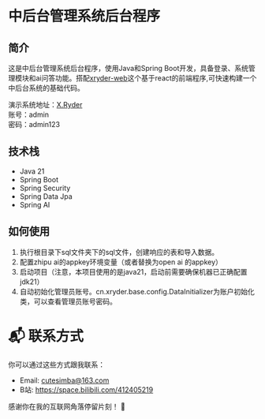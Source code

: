 # 中后台管理系统后台程序
## 简介
这是中后台管理系统后台程序，使用Java和Spring Boot开发，具备登录、系统管理模块和ai问答功能。搭配[xryder-web](https://github.com/pipijoe/xryder-web)这个基于react的前端程序,可快速构建一个中后台系统的基础代码。

演示系统地址：[X.Ryder](https://xryder.cn)  
账号：admin  
密码：admin123  

## 技术栈
- Java 21
- Spring Boot
- Spring Security
- Spring Data Jpa
- Spring AI

## 如何使用
1. 执行根目录下sql文件夹下的sql文件，创建响应的表和导入数据。
2. 配置zhipu ai的appkey环境变量（或者替换为open ai 的appkey）
3. 启动项目（注意，本项目使用的是java21，启动前需要确保机器已正确配置jdk21）
4. 自动初始化管理员账号。cn.xryder.base.config.DataInitializer为账户初始化类，可以查看管理员账号密码。

# 📬 联系方式

你可以通过这些方式跟我联系：

- Email:  cutesimba@163.com
- B站:  https://space.bilibili.com/412405219

感谢你在我的互联网角落停留片刻！ 💫